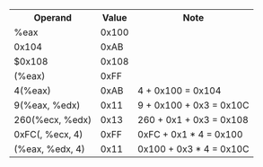 <table>
  <tr>
    <th> Operand  </th>
    <th> Value </th>
    <th> Note </th>
  </tr>
  <tr>
    <td> %eax </td>
    <td> 0x100 </td>
    <td></td>
  </tr>
  <tr>
    <td> 0x104 </td>
    <td> 0xAB </td>
    <td></td>
  </tr>
  <tr>
    <td> $0x108 </td>
    <td> 0x108 </td>
    <td></td>
  </tr>
  <tr>
    <td> (%eax) </td>
    <td> 0xFF </td>
    <td></td>
  </tr>
  <tr>
    <td> 4(%eax) </td>
    <td> 0xAB </td>
    <td> 4 + 0x100 = 0x104 </td>
  </tr>
  <tr>
    <td> 9(%eax, %edx) </td>
    <td> 0x11 </td>
    <td> 9 + 0x100 + 0x3 = 0x10C </td>
  </tr>
  <tr>
    <td> 260(%ecx, %edx) </td>
    <td> 0x13 </td>
    <td> 260 + 0x1 + 0x3 = 0x108 </td>
  </tr>
  <tr>
    <td> 0xFC(, %ecx, 4) </td>
    <td> 0xFF </td>
    <td> 0xFC + 0x1 * 4 = 0x100 </td>
  </tr>
  <tr>
    <td> (%eax, %edx, 4) </td>
    <td> 0x11 </td>
    <td> 0x100 + 0x3 * 4 = 0x10C </td>
  </tr>
</table>
